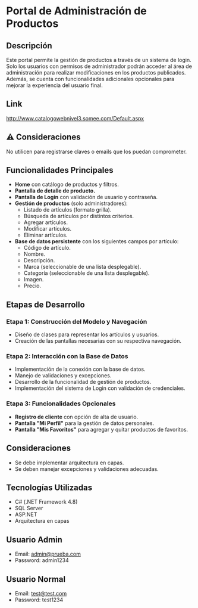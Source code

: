 # Portal de Administración de Productos

## Descripción
Este portal permite la gestión de productos a través de un sistema de login. Solo los usuarios con permisos de administrador podrán acceder al área de administración para realizar modificaciones en los productos publicados. Además, se cuenta con funcionalidades adicionales opcionales para mejorar la experiencia del usuario final.

## Link 
http://www.catalogowebnivel3.somee.com/Default.aspx

## ⚠️ Consideraciones
No utilicen para registrarse claves o emails que los puedan comprometer.

## Funcionalidades Principales
- **Home** con catálogo de productos y filtros.
- **Pantalla de detalle de producto.**
- **Pantalla de Login** con validación de usuario y contraseña.
- **Gestión de productos** (solo administradores):
  - Listado de artículos (formato grilla).
  - Búsqueda de artículos por distintos criterios.
  - Agregar artículos.
  - Modificar artículos.
  - Eliminar artículos.
- **Base de datos persistente** con los siguientes campos por artículo:
  - Código de artículo.
  - Nombre.
  - Descripción.
  - Marca (seleccionable de una lista desplegable).
  - Categoría (seleccionable de una lista desplegable).
  - Imagen.
  - Precio.

## Etapas de Desarrollo
### Etapa 1: Construcción del Modelo y Navegación
- Diseño de clases para representar los artículos y usuarios.
- Creación de las pantallas necesarias con su respectiva navegación.

### Etapa 2: Interacción con la Base de Datos
- Implementación de la conexión con la base de datos.
- Manejo de validaciones y excepciones.
- Desarrollo de la funcionalidad de gestión de productos.
- Implementación del sistema de Login con validación de credenciales.

### Etapa 3: Funcionalidades Opcionales
- **Registro de cliente** con opción de alta de usuario.
- **Pantalla "Mi Perfil"** para la gestión de datos personales.
- **Pantalla "Mis Favoritos"** para agregar y quitar productos de favoritos.

## Consideraciones
- Se debe implementar arquitectura en capas.
- Se deben manejar excepciones y validaciones adecuadas.

## Tecnologías Utilizadas
- C# (.NET Framework 4.8)
- SQL Server
- ASP.NET 
- Arquitectura en capas
  
## Usuario Admin
- Email: admin@prueba.com
- Password: admin1234
## Usuario Normal
- Email: test@test.com	
- Password: test1234

 
